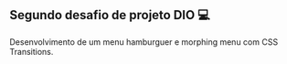 ## Segundo desafio de projeto DIO :computer:

Desenvolvimento de um menu hamburguer e morphing menu com CSS Transitions.